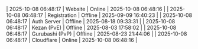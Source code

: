 | 2025-10-08 06:48:17 | Website | Online | 2025-10-08 06:48:16 |
| 2025-10-08 06:48:17 | Registration | Offline | 2025-09-09 16:40:23 |
| 2025-10-08 06:48:17 | Auth Server | Offline | 2025-08-18 09:33:31 |
| 2025-10-08 06:48:17 | Kezan (PvE) | Offline | 2025-08-03 17:58:02 |
| 2025-10-08 06:48:17 | Gurubashi (PvP) | Offline | 2025-08-23 21:44:06 |
| 2025-10-08 06:48:17 | Cloudflare | Online | 2025-10-08 06:48:16 |
